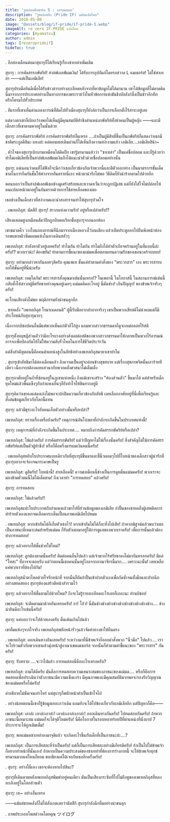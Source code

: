```yaml
---
title: 'รูทเย่อหยิ่งพาร์ท 5 : การทดสอบ'
description: "รูทเย่อหยิ่ง (Pride IF) ฉบับแปลไทย"
date: 2018-05-08
image: "@assets/blog/if-pride/if-pride-5.webp"
imageAlt: re zero IF-PRIDE แปลไทย
categories: [Ayamatsu]
author: admin
tags: [rezeroprideif]
hideToc: true
---
```

.
อีกสองเดือนต่อมาสุบารุก็ได้เรียนรู้เรื่องซาเทล่าเพิ่มเติม

สุบารุ : การคัดสรรกษัตริย์! ฮาล์ฟเอลฟ์ผมเงิน! ได้รับการอุปถัมภ์โดยรอสวาล L แมเธอร์ส! ไม่ใช่ซาเทล่า ――แต่เป็นเอมิเลีย!

สุบารุปรบมือยินดีเมื่อได้รับข่าวสารอย่างละเอียดหลังจากที่หาข้อมูลไม่ได้มานาน เขาได้ข้อมูลที่ไม่คาดคิดนี้มาจากการประกาศอย่างเป็นทางการของพระราชวังในหัวข้อการแข่งขันชิงบัลลังก์ซึ่งเป็นข่าวอึกทึกครึกโครมไปทั่วประเทศ

.
ทีแรกที่เขาเห็นคำแถลงการณ์ที่ติดไปทั่วเมืองสุบารุก็ยังล้อว่าเป็นการเลือกตั้งไร้สาระอยู่เลย

แต่ดวงตาเขาก็เบิกกว้างพอได้เห็นผู้มีคุณสมบัติท้าชิงตำแหน่งกษัตริย์ทั้งห้าคนเป็นผู้หญิง ――และมีเด็กสาวที่เขาตามหาอยู่ในนั้นด้วย

สุบารุ: การคัดสรรกษัตริย์ การคัดสรรกษัตริย์งั้นเหรอ ....ถ้าเป็นผู้มีสิทธิ์ขึ้นเป็นกษัตริย์ก็แสดงว่าเธอมีชาติตระกูลดีสินะ แหงล่ะ แค่ตอนเธอเดินผ่านก็ได้เห็นถึงความสง่างามแล้ว เอมิเลีย....เอมิเลียสิน้า~

.
หัวใจของสุบารุเบิกบานเหมือนได้ติดปีก เขารู้มานานแล้วว่า "ซาเทล่า" เป็นแค่ชื่อปลอม และก็รู้ด้วยว่าทำไมเอมิเลียที่เป็นฮาล์ฟเอลฟ์ผมเงินถึงได้แนะนำตัวด้วยชื่อปลอมอย่างนั้น

สุบารุ: แน่นอนว่าคนที่ได้ฟังก็จะนึกว่าเธอเกี่ยวข้องกับเจ้าพวกนี้และตีตัวออกห่าง เป็นมาตรการขั้นเด็ดขาดในการกีดกันชั้นให้ห่างจากอันตรายนี่เอง หน้าตาน่ารักไม่พอ วิธีคิดก็ยังน่าร้ากตามไปด้วยอีก

ตอนบอกว่าเป็นฮาล์ฟเอลฟ์เธอช่างดูเศร้าสร้อยและหวาดหวั่นว่าจะถูกปฏิเสธ แต่ก็ยังใส่ใจไม่ปล่อยให้คนแปลกหน้าตกอยู่ในอันตรายด้วยการใช้สายเลือดของเธอ

เธอช่างเป็นเด็กสาวที่สง่างามและน่าสงสารจนทำให้สุบารุปวดใจ

.
เพเทลกิอุส: นัตสึกิ สุบารุ! สาวกแห่งความรัก! อยู่หรือเปล่าครับ!?

เสียงแหลมสูงเหมือนสัตว์ปีกถูกบีบคอเรียกชื่อสุบารุจากนอกห้อง

เขาขมวดคิ้ว วางใบแถลงการณ์ที่ฉีกมาจากเมืองหลวงไว้บนเตียง แล้วเปิดประตูออกไปยืนพิงหน้าห้องรอพบชายผิวซีดผอมแห้งในทางเดินสลัวๆ

เพเทลกิอุส: กำลังหาตัวอยู่เลยครับ! ทำไมกัน ทำไมกัน ทำไมถึงได้ทำตัวเกียจคร้านอยู่ในที่แบบนี้ล่ะครับ!? พวกเราน่ะ! ต้องขยัน! ทำตามการชี้แนะของแม่มดเพื่อตอบแทนความรักของเธอนะคร้าบบบบ!

สุบารุ: อย่ามากล่าวหากันลอยๆสิครับ คุณเพเท ชั้นแค่ทำตามคำสั่งของ "พระวรสาร" เอง พระวรสารบอกให้ชั้นอยู่ที่นี่น่ะครับ

เพเทลกิอุส: เหตุใดกัน! พระวรสารสั่งคุณมาเช่นนั้นเหรอ!? ในเพลานี้ ในโอกาสนี้ ในสถานการณ์เช่นนี้กลับสั่งให้สาวกผู้มีศรัทธาอย่างคุณอยู่เฉยๆ แม่มดคิดอะไรอยู่ นี่มันช่าง! เกินปัญญา! ของข้าพเจ้าจริงๆครับ!

ตะโกนเสียงดังไม่พอ พฤติกรรมยังน่าขนลุกอีก

.
ชายคลั่ง "เพเทลกิอุส โรมาเนคอนติ" ผู้นี้รับมือยากลำบากจริงๆ เขาเป็นพวกเสียสติไม่น่าคบแต่ก็มีประโยชน์กับสุบารุมากๆ

เนื่องจากบิชอปคนอื่นมีแต่พวกเห็นแก่ตัวอีโก้สูง แถมพวกสาวกธรรมดาก็ดูจะเหม่อลอยไร้สติ

สุบารุตั้งทฤษฎีส่วนตัวว่ามีอะไรบางอย่างส่งผลต่อสติของพวกสาวกธรรมดาให้กลายเป็นพวกไร้อารมณ์ อาจจะเพื่อป้องกันให้ไม่ให้ความลับรั่วไหลในการใช้ชีวิตประจำวัน

แต่สิ่งสำคัญตอนนี้คือคนตำแหน่งสูงในลัทธิอย่างเพเทลกิอุสมาหาเขาทำไม

.
สุบารุเข้าลัทธิมาได้สองเดือนแล้ว ถึงความเป็นอยู่จะค่อนข้างสุขสบาย แต่เรื่องสุขภาพจิตนั้นเลวร้ายทีเดียว เนื่องจากต้องคอยเสวนากับพวกคลั่งศาสนาไม่เต็มเต็ง

สุบารุอาศัยอยู่ในถ้ำที่ซ่อนอยู่ในภูเขาแห่งหนึ่ง ถึงแม้เขาจะสร้าง "ห้องส่วนตัว" ขึ้นมาได้ แต่สำหรับเด็กยุคใหม่แล้วพื้นแข็งๆกับกำแพงเย็นๆก็ยังทำใจให้ชินยากอยู่ดี

สุบารุคิดว่าเขาคงแสดงเก่งไม่พอจะปกปิดความเกี่ยวข้องกับลัทธิ เลยเลือกอาศัยอยู่ที่นี่เพื่อเรียนรู้และสั่งสมข้อมูลเกี่ยวกับโลกนี้แทน

สุบารุ: แล้วมีธุระอะไรกับคนเก็บตัวอย่างชั้นหรือเปล่า?

เพเทลกิอุส: ทราบเรื่องหรือยังครับ? เหตุการณ์อันโง่เขลาที่กำลังจะเกิดขึ้นในประเทศแห่งนี้!

สุบารุ: เหตุการณ์ที่กำลังจะเกิดขึ้นในประเทศ.... หมายถึงการคัดสรรกษัตริย์หรือเปล่า?

เพเทลกิอุส: ใช่แล้วครับ! การคัดสรรกษัตริย์! แต่ว่าปัญหาไม่ใช่เรื่องนั้นครับ! สิ่งสำคัญไม่ใช่การคัดสรรกษัตริย์แต่เป็นตัวผู้ท้าชิง! หรือก็คือครึ่งมารผมเงินคนนี้ครับ!

.
เพเทลกิอุสหยิบใบประกาศแบบเดียวกับที่สุบารุมีขึ้นมาและชี้นิ้วผอมๆไปที่ใบหน้าของเด็กสาวผู้น่ารักที่สุบารุอยากจะจ้องจนกระดาษเป็นรู

เพเทลกิอุส: ดูสิครับ! ใบหน้านี้! สายเลือดนี้! ความเหมือนนี้ช่างเป็นการดูหมิ่นแม่มดครับ! พวกเราจะมองข้ามตัวตนนี้ไม่ได้เด็ดขาด! ถึงเวลาทำ "การทดสอบ" แล้วครับ!

สุบารุ: การทดสอบ

เพเทลกิอุส: ใช่แล้วครับ!!

เพเทลกิอุสแปะใบประกาศกับกำแพงแล้วชกไปที่ส่วนข้อมูลของเอมิเลีย กำปั้นของชายคลั่งผู้เสพติดการทำร้ายตัวเองแหกจนเลือดกระเด็นเปื้อนภาพเอมิเลียไปหมด

.
เพเทลกิอุส: หากเข้ากันได้ก็เก็บตัวเธอไว้! หากเข้ากันไม่ได้ก็ละทิ้งไปเสีย! ถ้าหากพิสูจน์แล้วพบว่าเธอเป็นภาชนะที่เหมาะสมสำหรับแม่มด ก็รับตัวเธอมาอยู่ใต้การดูแลของพวกเราครับ! เพื่อการนั้นแล้วต้องทำการทดสอบ!

สุบารุ: แล้วอยากให้ชั้นช่วยใช่ไหม?

เพเทลกิอุส: ถูกต้องตามนั้นครับ! ติดต่อคนอื่นไปแล้ว แต่เจ้าพวกไร้ศรัทธาคงไม่มากันหรอกครับ! มีแค่ "โทสะ" ที่อาจจะตอบรับ แต่ว่าตอนนี้เธอคนนั้นอยู่ไกลจากอาณาจักรนี้มาก.... เพราะฉะนั้น! เลยเหลือแค่พวกเราที่ต้องไปกัน!

เพเทลกิอุสน้ำตาไหลด้วยใจรักหน้าที่ จากนั้นก็ยัดกำปั้นเข้าปากตัวเองเพื่อกัดซ้ำจนทั้งมือและปากฉีกอย่างสยดสยอง สุบารุต้องแสร้งตีหน้าสำรวมไว้

สุบารุ: แล้วอยากให้ชั้นตามไปด้วยไหม? ถึงจะไม่รู้รายละเอียดอะไรเลยก็เถอะนะ ท่านบิชอป

เพเทลกิอุส: จะติดตามมาด้วยกันเหรอครับ! อา! โอ้ว! นี่มันช่างช่างช่างช่างช่างช่างช่างช่างช่างช่าง.... ช่างน่ายินดีอะไรเช่นนี้ครับ!

สุบารุ: แค่บอกว่าจะไปด้วยเองครับ ตื่นเต้นเกินไปแล้ว

เขายิ้มแห้งๆจากใจจริง เพเทลกิอุสพยักหน้ารัวๆแล้วจัดท่าทางขาให้ยืนตรง

.
เพเทลกิอุส: ออกเดินทางกันเลยครับ! ระหว่างมาที่นี่ข้าพเจ้าก็ออกคำสั่งพวก "นิ้วมือ" ไปแล้ว.... เราจะไปรวมตัวกับพวกเขาแล้วมุ่งหน้าสู่อาณาเขตเมเธอร์ส จากนั้นก็ทำตามคำชี้แนะของ "พระวรสาร" กันครับ!

สุบารุ: รับทราบ ....จะว่าไปแล้ว การทดสอบนี่คืออะไรเหรอครับ?

เพเทลกิอุส: ถามได้ดีครับ มันคือการทดสอบความเหมาะสมของภาชนะของแม่มด.... หรือก็คือการทดสอบเพื่อประเมินว่าตัวภาชนะมีความแข็งแกร่ง มีคุณภาพและมีคุณสมบัติมากพอจะรองรับวิญญาณของแม่มดหรือไม่ครับ!

คำอธิบายไม่ชัดเจนเท่าไหร่ แต่สุบารุก็พยักหน้าทำเป็นเข้าใจไป

.
อย่างน้อยตอนนี้เขาก็รู้ข้อมูลเยอะกว่าเดิม แถมยังจะได้ไปข้องเกี่ยวกับเอมิเลียอีก แต่ปัญหาก็คือ――

เพเทลกิอุส: เอาล่ะ เอาล่ะเอาล่ะ! เอาล่ะเอาล่ะเอาล่ะ! ออกเดินทางกันครับ! ไปทดสอบกันครับ! ถ้าหากภาชนะนี้เหมาะสม แม่มดก็จะได้จุติใหม่ครับ! นี่คือโอกาสในรอบหลายร้อยปีที่ตำแหน่งที่นั่งบาป 7 ประการจะได้ถูกเติมเต็ม!

สุบารุ: พอแม่มดซาเทล่าลงมาจุติแล้ว จะเกิดอะไรขึ้นกับเด็กที่เป็นภาชนะล่ะ....?

เพเทลกิอุส: เป็นการเสียสละที่จำเป็นครับ! แต่ก็เป็นการเสียสละอย่างมีเกียรติครับ! ถ้าเป็นไปได้ข้าพเจ้าก็อยากทำหน้าที่นั้นเอง! ถ้าหากเป็นความประสงค์ของซาเทล่าที่ต้องการร่างกายนี้ จะให้ข้าพเจ้าทุกข์ทรมานมากแค่ไหนก็ยอม ขอเพียงแค่ได้เจอกับเธออีกครั้งครับ!

.
สุบารุ: อย่างงี้นี่เอง เธอจะต้องหายไปสินะ?

สุบารุที่เดินตามหลังเพเทลกิอุสพึมพำอยู่คนเดียว มันเป็นเสียงกระซิบที่ไปไม่ถึงหูของเพเทลกิอุสที่หลงละเลิงอยู่ในโลกส่วนตัว

สุบารุ: เห~ อย่างงั้นเหรอ

――แม้แต่ชายคลั่งก็ไม่ได้สังเกตเลยว่านัตสึกิ สุบารุกำลังฉีกยิ้มอย่างน่าขนลุก

.
ภาพประกอบโพสต์วาดโดยคุณ ツイログ